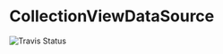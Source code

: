 # CollectionViewDataSource

![Travis Status](https://travis-ci.org/skladek/CollectionViewDataSource.svg?branch=master)
